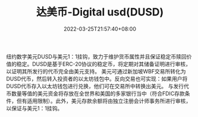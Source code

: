 ﻿---
weight: 
title: "达美币-Digital usd(DUSD)"
description: "纽约数字美元DUSD与美元1：1挂钩，致力于维护货币属性并且保证稳定币赎回价值的稳定"
date: 2022-03-25T21:57:40+08:00
lastmod: 2022-03-25T16:45:40+08:00
draft: false
authors: ["Metabd"]
featuredImage: "dameibi-digital-usddusd.webp"
link: ""
tags: ["数字代币","达美币-Digital usd(DUSD)"]
categories: ["navigation"]
navigation: ["数字代币"]
lightgallery: true
toc: true
pinned: false
recommend: false
recommend1: false
---
纽约数字美元DUSD与美元1：1挂钩，致力于维护货币属性并且保证稳定币赎回价值的稳定。DUSD是基于ERC-20协议的稳定币，将定期对其储备证明进行审核，以证明其所发行的代币完全由美元支持。
美元可通过新加坡WBF交易所转化为DUSD代币，然后转入投资者的以太坊钱包中。反向交易也可实现：如果用户将DUSD代币存入以太坊钱包进行兑换，他们可在交易所中转换出美元。
与发行代币数量等值的美元资金将存放在全世界和美国的多家银行当中（符合FDIC存款条件，但有适用限制）。此外，美元存款余额将由独立注册会计师事务所进行审核，以保证与美元1：1挂钩。
